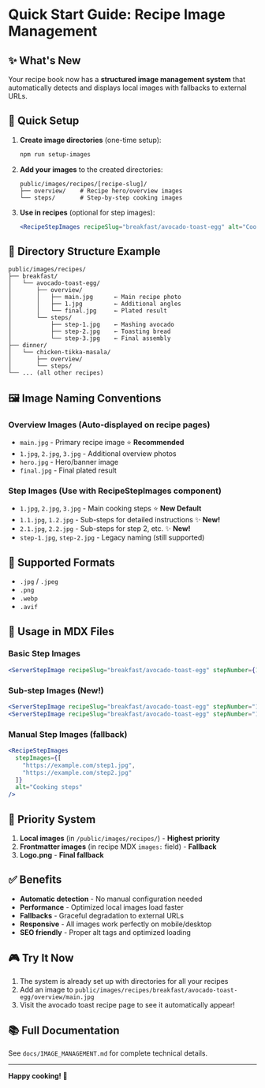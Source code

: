 # Quick Start Guide: Recipe Image Management

## ✨ What's New

Your recipe book now has a **structured image management system** that automatically detects and displays local images with fallbacks to external URLs.

## 🚀 Quick Setup

1. **Create image directories** (one-time setup):
   ```bash
   npm run setup-images
   ```

2. **Add your images** to the created directories:
   ```
   public/images/recipes/[recipe-slug]/
   ├── overview/    # Recipe hero/overview images  
   └── steps/       # Step-by-step cooking images
   ```

3. **Use in recipes** (optional for step images):
   ```jsx
   <RecipeStepImages recipeSlug="breakfast/avocado-toast-egg" alt="Cooking steps" />
   ```

## 📁 Directory Structure Example

```
public/images/recipes/
├── breakfast/
│   └── avocado-toast-egg/
│       ├── overview/
│       │   ├── main.jpg      ← Main recipe photo
│       │   ├── 1.jpg         ← Additional angles
│       │   └── final.jpg     ← Plated result
│       └── steps/
│           ├── step-1.jpg    ← Mashing avocado
│           ├── step-2.jpg    ← Toasting bread
│           └── step-3.jpg    ← Final assembly
├── dinner/
│   └── chicken-tikka-masala/
│       ├── overview/
│       └── steps/
└── ... (all other recipes)
```

## 🖼️ Image Naming Conventions

### Overview Images (Auto-displayed on recipe pages)
- `main.jpg` - Primary recipe image ⭐ **Recommended**
- `1.jpg`, `2.jpg`, `3.jpg` - Additional overview photos
- `hero.jpg` - Hero/banner image  
- `final.jpg` - Final plated result

### Step Images (Use with RecipeStepImages component)
- `1.jpg`, `2.jpg`, `3.jpg` - Main cooking steps ⭐ **New Default**
- `1.1.jpg`, `1.2.jpg` - Sub-steps for detailed instructions ✨ **New!**
- `2.1.jpg`, `2.2.jpg` - Sub-steps for step 2, etc. ✨ **New!**
- `step-1.jpg`, `step-2.jpg` - Legacy naming (still supported)

## 🔧 Supported Formats
- `.jpg` / `.jpeg`
- `.png` 
- `.webp`
- `.avif`

## 📝 Usage in MDX Files

### Basic Step Images
```jsx
<ServerStepImage recipeSlug="breakfast/avocado-toast-egg" stepNumber={1} alt="Main step" />
```

### Sub-step Images (New!)
```jsx
<ServerStepImage recipeSlug="breakfast/avocado-toast-egg" stepNumber="1.1" alt="Sub-step" />
<ServerStepImage recipeSlug="breakfast/avocado-toast-egg" stepNumber="1.2" alt="Another sub-step" />
```

### Manual Step Images (fallback)
```jsx
<RecipeStepImages 
  stepImages={[
    "https://example.com/step1.jpg",
    "https://example.com/step2.jpg"
  ]} 
  alt="Cooking steps" 
/>
```

## 🎯 Priority System

1. **Local images** (in `/public/images/recipes/`) - **Highest priority**
2. **Frontmatter images** (in recipe MDX `images:` field) - **Fallback**
3. **Logo.png** - **Final fallback**

## ✅ Benefits

- **Automatic detection** - No manual configuration needed
- **Performance** - Optimized local images load faster
- **Fallbacks** - Graceful degradation to external URLs
- **Responsive** - All images work perfectly on mobile/desktop
- **SEO friendly** - Proper alt tags and optimized loading

## 🎮 Try It Now

1. The system is already set up with directories for all your recipes
2. Add an image to `public/images/recipes/breakfast/avocado-toast-egg/overview/main.jpg`
3. Visit the avocado toast recipe page to see it automatically appear!

## 📚 Full Documentation

See `docs/IMAGE_MANAGEMENT.md` for complete technical details.

---

**Happy cooking! 🍳**
